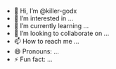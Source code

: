 - 👋 Hi, I’m @killer-godx
- 👀 I’m interested in ...
- 🌱 I’m currently learning ...
- 💞️ I’m looking to collaborate on ...
- 📫 How to reach me ...
- 😄 Pronouns: ...
- ⚡ Fun fact: ...

<!---
killer-godx/killer-godx is a ✨ special ✨ repository because its `README.md` (this file) appears on your GitHub profile.
You can click the Preview link to take a look at your changes.
--->
